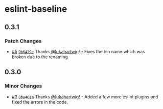 # eslint-baseline

## 0.3.1

### Patch Changes

- [#5](https://github.com/lukahartwig/eslint-baseline/pull/5) [`9b6419e`](https://github.com/lukahartwig/eslint-baseline/commit/9b6419ee38346c28af1c1ca24927b551234613e8) Thanks [@lukahartwig](https://github.com/lukahartwig)! - Fixes the bin name which was broken due to the renaming

## 0.3.0

### Minor Changes

- [#3](https://github.com/lukahartwig/eslint-baseline/pull/3) [`8ba481a`](https://github.com/lukahartwig/eslint-baseline/commit/8ba481a210bd25c9bb98677d6333a68b6c525260) Thanks [@lukahartwig](https://github.com/lukahartwig)! - Added a few more eslint plugins and fixed the errors in the code.
